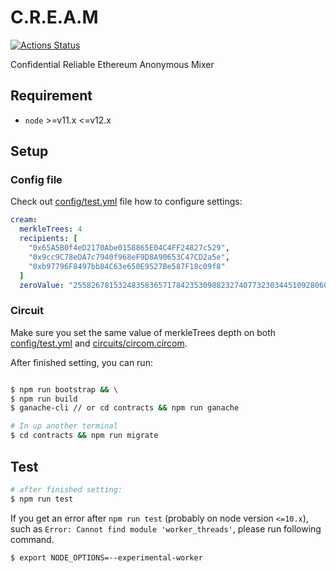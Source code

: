 # C.R.E.A.M

[![Actions Status](https://github.com/couger-inc/cream/workflows/cream%20contract%20test/badge.svg)](https://github.com/couger-inc/cream/actions)

Confidential Reliable Ethereum Anonymous Mixer

## Requirement

* `node` >=v11.x <=v12.x

## Setup

### Config file
Check out [config/test.yml](./config/test.yml) file how to configure settings:

```yml
cream:
  merkleTrees: 4
  recipients: [
    "0x65A5B0f4eD2170Abe0158865E04C4FF24827c529",
    "0x9cc9C78eDA7c7940f968eF9D8A90653C47CD2a5e",
    "0xb97796F8497bb84C63e650E9527Be587F18c09f8"
  ]
  zeroValue: "2558267815324835836571784235309882327407732303445109280607932348234378166811"
```

### Circuit
Make sure you set the same value of merkleTrees depth on both [config/test.yml](./config/test.yml) and [circuits/circom.circom](./circuits/circom/vote.circom).

After finished setting, you can run:

```bash

$ npm run bootstrap && \
$ npm run build
$ ganache-cli // or cd contracts && npm run ganache

# In up another terminal
$ cd contracts && npm run migrate
```

## Test

```bash
# after finished setting:
$ npm run test
```

If you get an error after `npm run test` (probably on node version `<=10.x`), such as `Error: Cannot find module 'worker_threads'`, please run following command.

```bash
$ export NODE_OPTIONS=--experimental-worker
```
